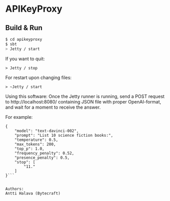 # APIKeyProxy #

## Build & Run ##

```sh
$ cd apikeyproxy
$ sbt
> Jetty / start
```

If you want to quit:
```
> Jetty / stop
```

For restart upon changing files:
```
> ~Jetty / start
```


Using this software: Once the Jetty runner is running, send a POST request to http://localhost:8080/ containing JSON file with proper OpenAI-format, and wait for a moment to receive the answer.

For example:

```
{
    "model": "text-davinci-002",
    "prompt": "List 10 science fiction books:",
    "temperature": 0.5,
    "max_tokens": 200,
    "top_p": 1.0,
    "frequency_penalty": 0.52,
    "presence_penalty": 0.5,
    "stop": [
        "11."
    ]
}```


Authors:
Antti Halava (Bytecraft)